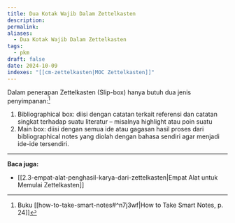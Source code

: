 ```yaml
---
title: Dua Kotak Wajib Dalam Zettelkasten
description: 
permalink: 
aliases:
  - Dua Kotak Wajib Dalam Zettelkasten
tags:
  - pkm
draft: false
date: 2024-10-09
indexes: "[[cm-zettelkasten|MOC Zettelkasten]]"
---
```

Dalam penerapan Zettelkasten (Slip-box) hanya butuh dua jenis penyimpanan:[^1]
1. Bibliographical box: diisi dengan catatan terkait referensi dan catatan singkat terhadap suatu literatur – misalnya highlight atau poin suatu  
2. Main box: diisi dengan semua ide atau gagasan hasil proses dari bibliographical notes yang diolah dengan bahasa sendiri agar menjadi ide-ide tersendiri.

---
**Baca juga:**
- [[2.3-empat-alat-penghasil-karya-dari-zettelkasten|Empat Alat untuk Memulai Zettelkasten]]


[^1]: Buku [[how-to-take-smart-notes#^n7j3wf|How to Take Smart Notes, p. 24]]